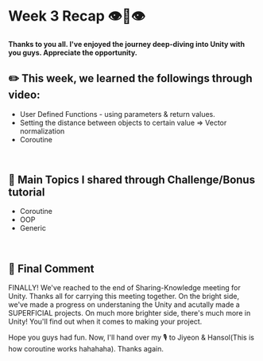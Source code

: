 # Week 3 Recap  👁👄👁

#### Thanks to you all. I've enjoyed the journey deep-diving into Unity with you guys. Appreciate the opportunity.

## **✏️ This week, we learned the followings through video:**

- User Defined Functions - using parameters & return values.
- Setting the distance between objects to certain value => Vector normalization
- Coroutine

<br/>

## **🎪 Main Topics I shared through Challenge/Bonus tutorial**

- Coroutine
- OOP
- Generic

<br/>

## **👾 Final Comment**

FINALLY! We've reached to the end of Sharing-Knowledge meeting for Unity. Thanks all for carrying this meeting together. On the bright side, we've made a progress on understaning the Unity and acutally made a SUPERFICIAL projects. On much more brighter side, there's much more in Unity! You'll find out when it comes to making your project.

Hope you guys had fun. Now, I'll hand over my 🎙 to Jiyeon & Hansol(This is how coroutine works hahahaha). Thanks again.


